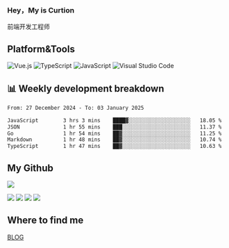 ### Hey，My is Curtion
前端开发工程师
## Platform&Tools

![Vue.js](https://img.shields.io/badge/-Vue.js-4FC08D?style=flat-square&logo=Vue.js&logoColor=white)
![TypeScript](https://img.shields.io/badge/-TypeScript-007ACC?style=flat-square&logo=typescript&logoColor=white)
![JavaScript](https://img.shields.io/badge/-JavaScript-F7DF1E?style=flat-square&logo=javascript&logoColor=black)
![Visual Studio Code](https://img.shields.io/badge/-VSCode-007ACC?style=flat-square&logo=Visual-Studio-Code&logoColor=white)

## 📊 Weekly development breakdown

<!--START_SECTION:waka-->

```txt
From: 27 December 2024 - To: 03 January 2025

JavaScript        3 hrs 3 mins    ████▓░░░░░░░░░░░░░░░░░░░░   18.05 %
JSON              1 hr 55 mins    ███░░░░░░░░░░░░░░░░░░░░░░   11.37 %
Go                1 hr 54 mins    ██▓░░░░░░░░░░░░░░░░░░░░░░   11.25 %
Markdown          1 hr 48 mins    ██▓░░░░░░░░░░░░░░░░░░░░░░   10.74 %
TypeScript        1 hr 47 mins    ██▓░░░░░░░░░░░░░░░░░░░░░░   10.63 %
```

<!--END_SECTION:waka-->

## My Github

![](http://github-profile-summary-cards.vercel.app/api/cards/profile-details?username=curtion&theme=nord_bright)

![](http://github-profile-summary-cards.vercel.app/api/cards/stats?username=curtion&theme=nord_bright)
![](http://github-profile-summary-cards.vercel.app/api/cards/productive-time?username=curtion&theme=nord_bright&utcOffset=8)
![](http://github-profile-summary-cards.vercel.app/api/cards/repos-per-language?username=curtion&theme=nord_bright)
![](http://github-profile-summary-cards.vercel.app/api/cards/most-commit-language?username=curtion&theme=nord_bright)

## Where to find me

[BLOG](https://blog.3gxk.net)
